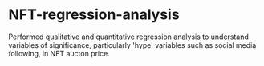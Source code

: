 # NFT-regression-analysis

Performed qualitative and quantitative regression analysis to understand variables of significance, particularly 'hype' variables such as social media following, in NFT aucton price. 
